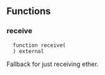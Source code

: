 


## Functions
### receive
```solidity
  function receive(
  ) external
```
Fallback for just receiving ether.



